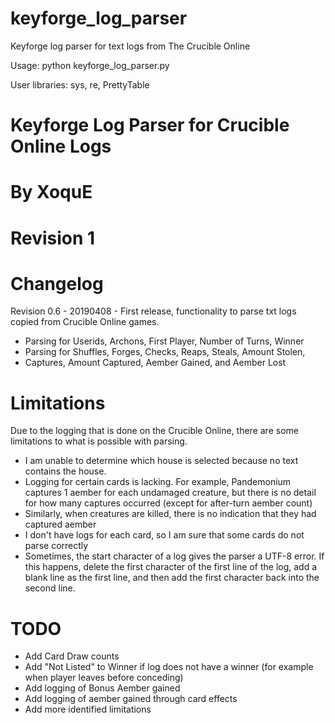 # keyforge_log_parser
Keyforge log parser for text logs from The Crucible Online

Usage: python keyforge_log_parser.py <path to log file>

User libraries: sys, re, PrettyTable


# Keyforge Log Parser for Crucible Online Logs
# By XoquE
# Revision 1

# Changelog
Revision 0.6 - 20190408 - First release, functionality to parse txt logs
copied from Crucible Online games.
- Parsing for Userids, Archons, First Player, Number of Turns, Winner
- Parsing for Shuffles, Forges, Checks, Reaps, Steals, Amount Stolen,
- Captures, Amount Captured, Aember Gained, and Aember Lost

# Limitations
Due to the logging that is done on the Crucible Online, there are some
limitations to what is possible with parsing.
- I am unable to determine which house is selected because no text contains
  the house.
- Logging for certain cards is lacking.  For example, Pandemonium captures
  1 aember for each undamaged creature, but there is no detail for how many
  captures occurred (except for after-turn aember count)
- Similarly, when creatures are killed, there is no indication that they
  had captured aember
- I don't have logs for each card, so I am sure that some cards do not
  parse correctly
- Sometimes, the start character of a log gives the parser a UTF-8 error.
  If this happens, delete the first character of the first line of the log,
  add a blank line as the first line, and then add the first character back
  into the second line.

# TODO
- Add Card Draw counts
- Add "Not Listed" to Winner if log does not have a winner (for example when
  player leaves before conceding)
- Add logging of Bonus Aember gained
- Add logging of aember gained through card effects
- Add more identified limitations
